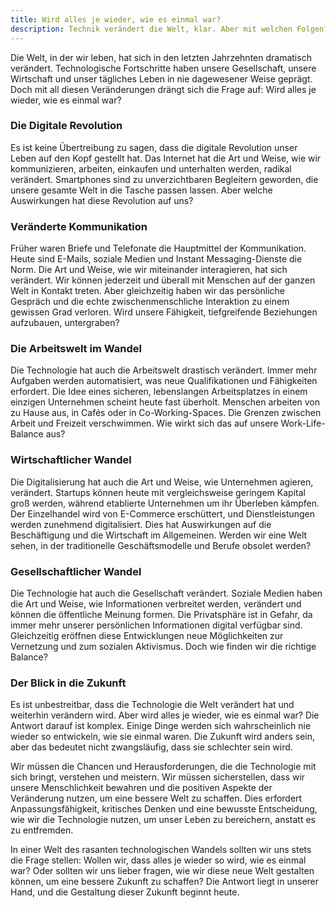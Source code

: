 ```yaml
---
title: Wird alles je wieder, wie es einmal war?
description: Technik verändert die Welt, klar. Aber mit welchen Folgen?
---
```


Die Welt, in der wir leben, hat sich in den letzten Jahrzehnten dramatisch verändert. Technologische Fortschritte haben unsere Gesellschaft, unsere Wirtschaft und unser tägliches Leben in nie dagewesener Weise geprägt. Doch mit all diesen Veränderungen drängt sich die Frage auf: Wird alles je wieder, wie es einmal war?

### Die Digitale Revolution

Es ist keine Übertreibung zu sagen, dass die digitale Revolution unser Leben auf den Kopf gestellt hat. Das Internet hat die Art und Weise, wie wir kommunizieren, arbeiten, einkaufen und unterhalten werden, radikal verändert. Smartphones sind zu unverzichtbaren Begleitern geworden, die unsere gesamte Welt in die Tasche passen lassen. Aber welche Auswirkungen hat diese Revolution auf uns?

### Veränderte Kommunikation

Früher waren Briefe und Telefonate die Hauptmittel der Kommunikation. Heute sind E-Mails, soziale Medien und Instant Messaging-Dienste die Norm. Die Art und Weise, wie wir miteinander interagieren, hat sich verändert. Wir können jederzeit und überall mit Menschen auf der ganzen Welt in Kontakt treten. Aber gleichzeitig haben wir das persönliche Gespräch und die echte zwischenmenschliche Interaktion zu einem gewissen Grad verloren. Wird unsere Fähigkeit, tiefgreifende Beziehungen aufzubauen, untergraben?

### Die Arbeitswelt im Wandel

Die Technologie hat auch die Arbeitswelt drastisch verändert. Immer mehr Aufgaben werden automatisiert, was neue Qualifikationen und Fähigkeiten erfordert. Die Idee eines sicheren, lebenslangen Arbeitsplatzes in einem einzigen Unternehmen scheint heute fast überholt. Menschen arbeiten von zu Hause aus, in Cafés oder in Co-Working-Spaces. Die Grenzen zwischen Arbeit und Freizeit verschwimmen. Wie wirkt sich das auf unsere Work-Life-Balance aus?

### Wirtschaftlicher Wandel

Die Digitalisierung hat auch die Art und Weise, wie Unternehmen agieren, verändert. Startups können heute mit vergleichsweise geringem Kapital groß werden, während etablierte Unternehmen um ihr Überleben kämpfen. Der Einzelhandel wird von E-Commerce erschüttert, und Dienstleistungen werden zunehmend digitalisiert. Dies hat Auswirkungen auf die Beschäftigung und die Wirtschaft im Allgemeinen. Werden wir eine Welt sehen, in der traditionelle Geschäftsmodelle und Berufe obsolet werden?

### Gesellschaftlicher Wandel

Die Technologie hat auch die Gesellschaft verändert. Soziale Medien haben die Art und Weise, wie Informationen verbreitet werden, verändert und können die öffentliche Meinung formen. Die Privatsphäre ist in Gefahr, da immer mehr unserer persönlichen Informationen digital verfügbar sind. Gleichzeitig eröffnen diese Entwicklungen neue Möglichkeiten zur Vernetzung und zum sozialen Aktivismus. Doch wie finden wir die richtige Balance?

### Der Blick in die Zukunft

Es ist unbestreitbar, dass die Technologie die Welt verändert hat und weiterhin verändern wird. Aber wird alles je wieder, wie es einmal war? Die Antwort darauf ist komplex. Einige Dinge werden sich wahrscheinlich nie wieder so entwickeln, wie sie einmal waren. Die Zukunft wird anders sein, aber das bedeutet nicht zwangsläufig, dass sie schlechter sein wird.

Wir müssen die Chancen und Herausforderungen, die die Technologie mit sich bringt, verstehen und meistern. Wir müssen sicherstellen, dass wir unsere Menschlichkeit bewahren und die positiven Aspekte der Veränderung nutzen, um eine bessere Welt zu schaffen. Dies erfordert Anpassungsfähigkeit, kritisches Denken und eine bewusste Entscheidung, wie wir die Technologie nutzen, um unser Leben zu bereichern, anstatt es zu entfremden.

In einer Welt des rasanten technologischen Wandels sollten wir uns stets die Frage stellen: Wollen wir, dass alles je wieder so wird, wie es einmal war? Oder sollten wir uns lieber fragen, wie wir diese neue Welt gestalten können, um eine bessere Zukunft zu schaffen? Die Antwort liegt in unserer Hand, und die Gestaltung dieser Zukunft beginnt heute.
